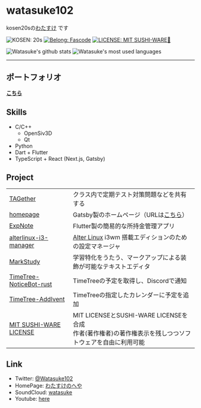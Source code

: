 # watasuke102
kosen20sの[わたすけ](https://twitter.com/Watasuke102) です

![KOSEN: 20s](https://img.shields.io/badge/KOSEN-20s-green?style=for-the-badge)
[![Belong: Fascode](https://img.shields.io/badge/Belongs-Fascode-blue?style=for-the-badge)](https://fascode.net/en/)
[![LICENSE: MIT SUSHI-WARE🍣](https://raw.githubusercontent.com/watasuke102/mit-sushi-ware/master/MIT-SUSHI-WARE.svg)](https://github.com/watasuke102/mit-sushi-ware)  

![Watasuke's github stats](https://github-readme-stats.vercel.app/api?username=watasuke102&count_private=true&show_icons=true&theme=tokyonight)
![Watasuke's most used languages](https://github-readme-stats.vercel.app/api/top-langs/?username=watasuke102&layout=compact&theme=tokyonight)

---

## ポートフォリオ
**[こちら](https://watasuke.net/portfolio)**

## Skills 
  - C/C++
    - OpenSiv3D
    - Qt
  - Python
  - Dart + Flutter
  - TypeScript + React (Next.js, Gatsby)

## Project
<table>
  <tr>
    <td><a href="https://github.com/watasuke102/TAGether">TAGether</a></td>
    <td>クラス内で定期テスト対策問題などを共有する</td>
  </tr>
  <tr>
    <td><a href="https://github.com/watasuke102/watasuke.net">homepage</a></td>
    <td>Gatsby製のホームページ（URLは<a href="https://watasuke.net">こちら</a>） </td>
  </tr>
  <tr>
    <td><a href="https://github.com/watasuke102/ExpNote">ExpNote</a></td>
    <td>Flutter製の簡易的な所持金管理アプリ</td>
  </tr>
  <tr>
    <td><a href="https://github.com/FascodeNet/alterlinux-i3-manager">alterlinux-i3-manager</a></td>
    <td><a href="https://fascode.net/projects/linux/alter/">Alter Linux</a> i3wm 搭載エディションのための設定マネージャ</td>
  </tr>
  <tr>
    <td><a href="https://github.com/watasuke102/MarkStudy">MarkStudy</a></td>
    <td>学習特化をうたう、マークアップによる装飾が可能なテキストエディタ </td>
  </tr>
  <tr>
    <td><a href="https://github.com/watasuke102/TimeTree-NoticeBot-rust">TimeTree-NoticeBot-rust</a></td>
    <td>TimeTreeの予定を取得し、Discordで通知 </td>
  </tr>
  <tr>
    <td><a href="https://github.com/watasuke102/TimeTree-AddIvent">TimeTree-AddIvent</a></td>
    <td>TimeTreeの指定したカレンダーに予定を追加 </td>
  </tr>
  <tr>
    <td><a href="https://github.com/watasuke102/mit-sushi-ware">MIT SUSHI-WARE LICENSE</a></td>
    <td>MIT LICENSEとSUSHI-WARE LICENSEを合成<br>作者(著作権者)の著作権表示を残しつつソフトウェアを自由に利用可能</td>
  </tr>
</table>
  
## Link
  - Twitter: [@Watasuke102](https://twitter.com/Watasuke102)  
  - HomePage: [わたすけのへや](https://watasuke.net)  
  - SoundCloud: [watasuke](https://soundcloud.com/watasuke)  
  - Youtube: [here](https://www.youtube.com/channel/UCAX7m91OThALVORxdyKEhNA)
